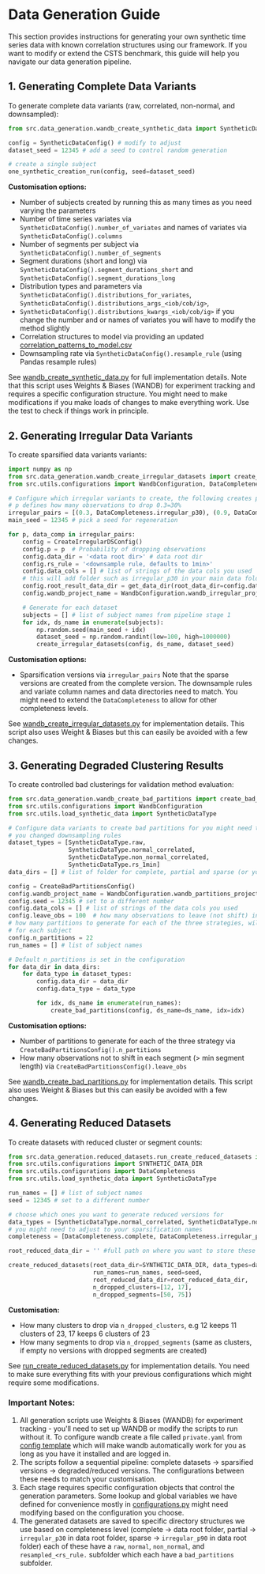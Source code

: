 # Data Generation Guide

This section provides instructions for generating your own synthetic time series data with known correlation structures 
using our framework. If you want to modify or extend the CSTS benchmark, this guide will help you navigate our 
data generation pipeline.

## 1. Generating Complete Data Variants

To generate complete data variants (raw, correlated, non-normal, and downsampled):

```python
from src.data_generation.wandb_create_synthetic_data import SyntheticDataConfig, one_synthetic_creation_run

config = SyntheticDataConfig() # modify to adjust
dataset_seed = 12345 # add a seed to control random generation

# create a single subject
one_synthetic_creation_run(config, seed=dataset_seed)
```

**Customisation options:**
- Number of subjects created by running this as many times as you need varying the parameters
- Number of time series variates via `SyntheticDataConfig().number_of_variates` and names of variates via `SyntheticDataConfig().columns`
- Number of segments per subject via `SyntheticDataConfig().number_of_segments` 
- Segment durations (short and long) via `SyntheticDataConfig().segment_durations_short` and `SyntheticDataConfig().segment_durations_long` 
- Distribution types and parameters via `SyntheticDataConfig().distributions_for_variates`, `SyntheticDataConfig().distributions_args_<iob/cob/ig>`, 
- `SyntheticDataConfig().distributions_kwargs_<iob/cob/ig>` if you change the number and or names of variates you will have to modify the method slightly
- Correlation structures to model via providing an updated [correlation_patterns_to_model.csv](https://github.com/isabelladegen/corrclust-validation/blob/main/src/data_generation/config/correlation_patterns_to_model.csv)
- Downsampling rate via `SyntheticDataConfig().resample_rule` (using Pandas resample rules)

See [wandb_create_synthetic_data.py](https://github.com/isabelladegen/corrclust-validation/blob/main/src/data_generation/wandb_create_synthetic_data.py) for full implementation details. 
Note that this script uses Weights & Biases (WANDB) for experiment tracking and requires a specific configuration structure.
You might need to make modifications if you make loads of changes to make everything work. Use the test to 
check if things work in principle.

## 2. Generating Irregular Data Variants

To create sparsified data variants variants:

```python
import numpy as np
from src.data_generation.wandb_create_irregular_datasets import create_irregular_datasets, CreateIrregularDSConfig
from src.utils.configurations import WandbConfiguration, DataCompleteness, get_data_dir

# Configure which irregular variants to create, the following creates partial and sparse data,
# p defines how many observations to drop 0.3=30% 
irregular_pairs = [(0.3, DataCompleteness.irregular_p30), (0.9, DataCompleteness.irregular_p90)]
main_seed = 12345 # pick a seed for regeneration

for p, data_comp in irregular_pairs:
    config = CreateIrregularDSConfig()
    config.p = p  # Probability of dropping observations
    config.data_dir = '<data root dir>' # data root dir
    config.rs_rule = '<downsample rule, defaults to 1min>'
    config.data_cols = [] # list of strings of the data cols you used
    # this will add folder such as irregular_p30 in your main data folder which contain directories raw, normal, non-normal, resampled_<rule> 
    config.root_result_data_dir = get_data_dir(root_data_dir=config.data_dir, extension_type=data_comp)
    config.wandb_project_name = WandbConfiguration.wandb_irregular_project_name

    # Generate for each dataset
    subjects = [] # list of subject names from pipeline stage 1
    for idx, ds_name in enumerate(subjects):
        np.random.seed(main_seed + idx)
        dataset_seed = np.random.randint(low=100, high=1000000)
        create_irregular_datasets(config, ds_name, dataset_seed)
```

**Customisation options:**
- Sparsification versions via `irregular_pairs`
Note that the sparse versions are created from the complete version. The downsample rules and variate column names 
and data directories need to match. You might need to extend the `DataCompleteness` to allow for
other completeness levels.

See [wandb_create_irregular_datasets.py](https://github.com/isabelladegen/corrclust-validation/blob/main/src/data_generation/wandb_create_irregular_datasets.py) for implementation details. 
This script also uses Weight & Biases but this can easily be avoided with a few changes.

## 3. Generating Degraded Clustering Results

To create controlled bad clusterings for validation method evaluation:

```python
from src.data_generation.wandb_create_bad_partitions import create_bad_partitions, CreateBadPartitionsConfig
from src.utils.configurations import WandbConfiguration
from src.utils.load_synthetic_data import SyntheticDataType

# Configure data variants to create bad partitions for you might need to SyntheticDataType if
# you changed downsampling rules
dataset_types = [SyntheticDataType.raw, 
                 SyntheticDataType.normal_correlated,
                 SyntheticDataType.non_normal_correlated,
                 SyntheticDataType.rs_1min]
data_dirs = [] # list of folder for complete, partial and sparse (or your sparsified) data versions

config = CreateBadPartitionsConfig()
config.wandb_project_name = WandbConfiguration.wandb_partitions_project_name
config.seed = 12345 # set to a different number
config.data_cols = [] # list of strings of the data cols you used
config.leave_obs = 100  # how many observations to leave (not shift) in segment (this is based on your min segment length)
# how many partitions to generate for each of the three strategies, will result in 3x this number of degraded clusterings
# for each subject
config.n_partitions = 22
run_names = [] # list of subject names

# Default n_partitions is set in the configuration
for data_dir in data_dirs:
    for data_type in dataset_types:
        config.data_dir = data_dir
        config.data_type = data_type

        for idx, ds_name in enumerate(run_names):
            create_bad_partitions(config, ds_name=ds_name, idx=idx)
```

**Customisation options:**
- Number of partitions to generate for each of the three strategy via `CreateBadPartitionsConfig().n_partitions`
- How many observations not to shift in each segment (> min segment length) via `CreateBadPartitionsConfig().leave_obs`

See [wandb_create_bad_partitions.py](https://github.com/isabelladegen/corrclust-validation/blob/main/src/data_generation/wandb_create_bad_partitions.py) for implementation details. 
This script also uses Weight & Biases but this can easily be avoided with a few changes.

## 4. Generating Reduced Datasets

To create datasets with reduced cluster or segment counts:

```python
from src.data_generation.reduced_datasets.run_create_reduced_datasets import create_reduced_datasets
from src.utils.configurations import SYNTHETIC_DATA_DIR
from src.utils.configurations import DataCompleteness
from src.utils.load_synthetic_data import SyntheticDataType

run_names = [] # list of subject names
seed = 12345 # set to a different number

# choose which ones you want to generate reduced versions for
data_types = [SyntheticDataType.normal_correlated, SyntheticDataType.non_normal_correlated]
# you might need to adjust to your sparsification names
completeness = [DataCompleteness.complete, DataCompleteness.irregular_p30, DataCompleteness.irregular_p90]

root_reduced_data_dir = '' #full path on where you want to store these versions e.g ROOT_DIR/csts/exploratory/reduced-data

create_reduced_datasets(root_data_dir=SYNTHETIC_DATA_DIR, data_types=data_types, completeness=_completeness,
                        run_names=run_names, seed=seed,
                        root_reduced_data_dir=root_reduced_data_dir,
                        n_dropped_clusters=[12, 17],
                        n_dropped_segments=[50, 75])
```

**Customisation:**
- How many clusters to drop via `n_dropped_clusters`, e.g 12 keeps 11 clusters of 23, 17 keeps 6 clusters of 23
- How many segments to drop via `n_dropped_segments` (same as clusters, if empty no versions with dropped segments are created)

See [run_create_reduced_datasets.py](https://github.com/isabelladegen/corrclust-validation/blob/main/src/data_generation/reduced_datasets/run_create_reduced_datasets.py) for implementation details.
You need to make sure everything fits with your previous configurations which might require some modifications.

### Important Notes:

1. All generation scripts use Weights & Biases (WANDB) for experiment tracking - you'll need to set up WANDB or modify the scripts to run without it. To configure wandb create a file called `private.yaml` from [config template](https://github.com/isabelladegen/corrclust-validation/blob/main/private-yaml-template.yaml) which will make wandb automatically work for you as long as you have it installed and are logged in.
2. The scripts follow a sequential pipeline: complete datasets → sparsified versions → degraded/reduced versions. The configurations between these needs to match your customisation.
3. Each stage requires specific configuration objects that control the generation parameters. Some lookup and global variables we have defined for convenience mostly in [configurations.py](https://github.com/isabelladegen/corrclust-validation/blob/main/src/utils/configurations.py) might need modifying based on the configuration you choose.
4. The generated datasets are saved to specific directory structures we use based on completeness level (complete → data root folder, partial → `irregular_p30` in data root folder, sparse → `irregular_p90` in data root folder) each of these have a `raw`, `normal`, `non_normal`, and `resampled_<rs_rule.` subfolder which each have a `bad_partitions` subfolder.